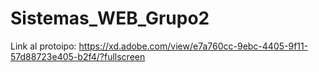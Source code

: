 # Sistemas_WEB_Grupo2

Link al protoipo: https://xd.adobe.com/view/e7a760cc-9ebc-4405-9f11-57d88723e405-b2f4/?fullscreen

